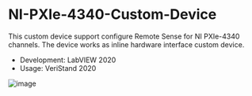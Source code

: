 # NI-PXIe-4340-Custom-Device

This custom device support configure Remote Sense for NI PXIe-4340 channels. The device works as inline hardware interface custom device.

* Development: LabVIEW 2020
* Usage: VeriStand 2020

![image](https://user-images.githubusercontent.com/64485819/199870304-a80f1775-6ee9-45b6-85dc-9a7c578ad27e.png)
